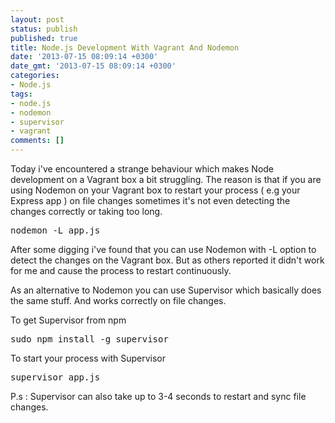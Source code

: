 ```yaml
---
layout: post
status: publish
published: true
title: Node.js Development With Vagrant And Nodemon
date: '2013-07-15 08:09:14 +0300'
date_gmt: '2013-07-15 08:09:14 +0300'
categories:
- Node.js
tags:
- node.js
- nodemon
- supervisor
- vagrant
comments: []
---
```

<p>Today i've encountered a strange behaviour which makes Node development on a Vagrant box a bit struggling. The reason is that if you are using Nodemon on your Vagrant box to restart your process ( e.g your Express app ) on file changes sometimes it's not even detecting the changes correctly or taking too long.</p>
<pre>nodemon -L app.js</pre>
<p>After some digging i've found that you can use Nodemon with -L option to detect the changes on the Vagrant box. But as others reported it didn't work for me and cause the process to restart continuously.</p>
<p>As an alternative to Nodemon you can use Supervisor which basically does the same stuff. And works correctly on file changes.</p>
<p>To get Supervisor from npm</p>
<pre>sudo npm install -g supervisor</pre>
<p>To start your process with Supervisor</p>
<pre>supervisor app.js</pre>
<p>P.s : Supervisor can also take up to 3-4 seconds to restart and sync file changes.</p>
<p>&nbsp;</p>
